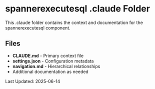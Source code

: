 # spannerexecutesql .claude Folder

This .claude folder contains the context and documentation for the spannerexecutesql component.

## Files

- **CLAUDE.md** - Primary context file
- **settings.json** - Configuration metadata
- **navigation.md** - Hierarchical relationships
- Additional documentation as needed

Last Updated: 2025-06-14
